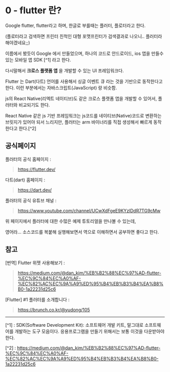 # 0 - flutter 란? 

Google flutter, flutter라고 하며, 한글로 부를때는 플러터, 플로터라고 한다. 

(플로터라고 검색하면 프린터 친척인 대형 포맷프린터가 검색결과로 나오니.. 플러터라 해야겠네요;;)

이름에서 봤듯이 Google 에서 만들었으며, 하나의 코드로 안드로이드, ios 앱을 만들수 있는 모바일 앱 SDK [^1] 라고 한다. 

다시말해서 **크로스 플랫폼 앱** 을 개발할 수 있는 UI 프레임워크다.

Flutter 는 Dart(다트) 언어를 사용해서 싱글 이벤트 큐 라는 것을 기반으로 동작한다고 한다. 이런 부분에서는 자바스크립트(JavaScript) 랑 비슷함.

js의 React Native(리엑트 네이티브)도 같은 크로스 플랫폼 앱을 개발할 수 있어서, 플러터와 비교되기도 한다.

React Native 같은 js 기반 프레임워크는 js코드를 네이티브(Native)코드로 변환하는 브릿지가 있어야 되서 느리지만, 플러터는 arm 바이너리를 직접 생성해서 빠르게 동작한다고 한다.[^2]


## 공식페이지

플러터의 공식 홈페이지 : 
> https://flutter.dev/

다트(dart) 홈페이지 : 
> https://dart.dev/

플러터의 공식 유튜브 채널 :
> https://www.youtube.com/channel/UCwXdFgeE9KYzlDdR7TG9cMw

위 페이지에서 플러터에 대한 수많은 예제 튜토리얼을 만나볼 수 있는데, 

영어라... 소스코드를 복붙해 실행해보면서 역으로 이해하면서 공부하면 좋다고 한다.

## 참고

[번역] Flutter 위젯 사용해보기 :
> https://medium.com/@dan_kim/%EB%B2%88%EC%97%AD-flutter-%EC%9C%84%EC%A0%AF-%EC%82%AC%EC%9A%A9%ED%95%B4%EB%B3%B4%EA%B8%B0-1a22231d25c6

[Flutter] #1 플러터를 소개합니다 :
> https://brunch.co.kr/@yudong/105


---

[^1] : SDK(Software Development Kit): 소프트웨어 개발 키트, 말그대로 소프트웨어를 개발하는 도구 모음이다. 응용프로그램을 만들기 위해서는 보통 이것을 다운받아야한다.

[^2] : https://medium.com/@dan_kim/%EB%B2%88%EC%97%AD-flutter-%EC%9C%84%EC%A0%AF-%EC%82%AC%EC%9A%A9%ED%95%B4%EB%B3%B4%EA%B8%B0-1a22231d25c6


